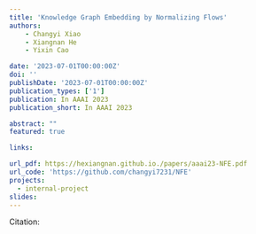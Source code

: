 ```yaml
---
title: 'Knowledge Graph Embedding by Normalizing Flows'
authors:
	- Changyi Xiao
	- Xiangnan He 
	- Yixin Cao

date: '2023-07-01T00:00:00Z'
doi: ''
publishDate: '2023-07-01T00:00:00Z'
publication_types: ['1']
publication: In AAAI 2023 
publication_short: In AAAI 2023 

abstract: ""
featured: true

links:

url_pdf: https://hexiangnan.github.io./papers/aaai23-NFE.pdf
url_code: 'https://github.com/changyi7231/NFE'
projects:
  - internal-project
slides:
---
```




Citation:
